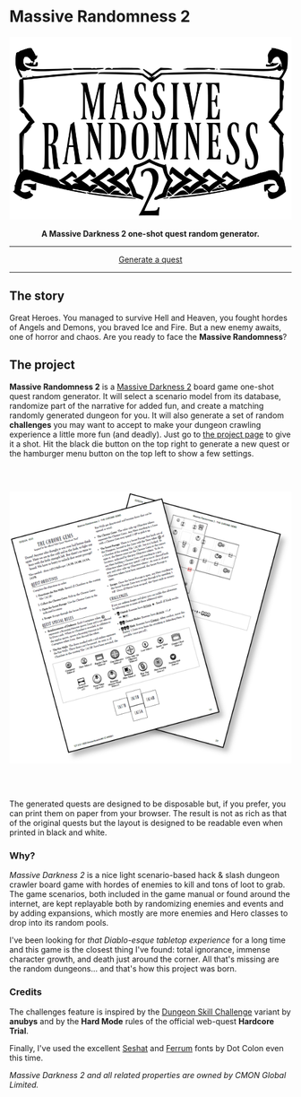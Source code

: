 # Massive Randomness 2

<div align="center"><p><img src="markdown/logo-outline.png"></p></div><div align="center" style="font-weight:bold">A Massive Darkness 2 one-shot quest random generator.</div>

---

<div align="center"><a href="https://www.kesiev.com/massive-randomness-2/">Generate a quest</a></div>

---

## The story

Great Heroes. You managed to survive Hell and Heaven, you fought hordes of Angels and Demons, you braved Ice and Fire. But a new enemy awaits, one of horror and chaos. Are you ready to face the **Massive Randomness**?

## The project

**Massive Randomness 2** is a [Massive Darkness 2](https://boardgamegeek.com/boardgame/315610/massive-darkness-2-hellscape) board game one-shot quest random generator. It will select a scenario model from its database, randomize part of the narrative for added fun, and create a matching randomly generated dungeon for you. It will also generate a set of random **challenges** you may want to accept to make your dungeon crawling experience a little more fun (and deadly). Just go to [the project page](https://www.kesiev.com/massive-randomness-2/) to give it a shot. Hit the black die button on the top right to generate a new quest or the hamburger menu button on the top left to show a few settings.

<div align="center" style="margin:60px 0">
    <p><img src="markdown/print.png"></p>
</div>

The generated quests are designed to be disposable but, if you prefer, you can print them on paper from your browser. The result is not as rich as that of the original quests but the layout is designed to be readable even when printed in black and white.

### Why?

_Massive Darkness 2_ is a nice light scenario-based hack & slash dungeon crawler board game with hordes of enemies to kill and tons of loot to grab. The game scenarios, both included in the game manual or found around the internet, are kept replayable both by randomizing enemies and events and by adding expansions, which mostly are more enemies and Hero classes to drop into its random pools.

I've been looking for _that Diablo-esque tabletop experience_ for a long time and this game is the closest thing I've found: total ignorance, immense character growth, and death just around the corner. All that's missing are the random dungeons... and that's how this project was born.

### Credits

The challenges feature is inspired by the [Dungeon Skill Challenge](https://boardgamegeek.com/filepage/245223/dungeon-skills-challenge) variant by **anubys** and by the **Hard Mode** rules of the official web-quest **Hardcore Trial**.

Finally, I've used the excellent [Seshat](http://dotcolon.net/font/seshat/) and [Ferrum](https://dotcolon.net/font/ferrum) fonts by Dot Colon even this time.

_Massive Darkness 2 and all related properties are owned by CMON Global Limited._
